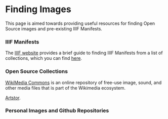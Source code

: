 # Finding Images

This page is aimed towards providing useful resources for finding Open Source images and pre-existing IIIF Manifests.

### IIIF Manifests

The [IIIF website](https://iiif.io/) provides a brief guide to finding IIIF Manifests from a list of collections, which you can find [here](https://iiif.io/guides/finding_resources/).

### Open Source Collections
[WikiMedia Commons](https://commons.wikimedia.org/wiki/Main_Page) is an online repository of free-use image, sound, and other media files that is part of the Wikimedia ecosystem.

[Artstor](https://www.artstor.org/).

### Personal Images and Github Repositories
